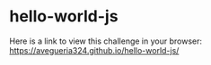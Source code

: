 # hello-world-js
Here is a link to view this challenge in your browser:
https://avegueria324.github.io/hello-world-js/
